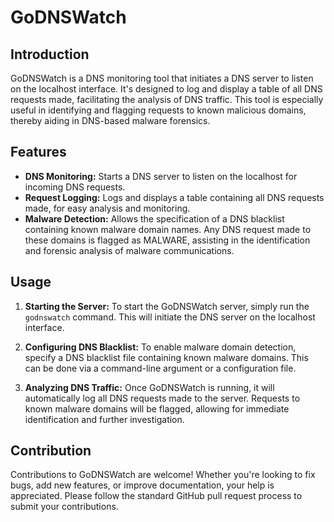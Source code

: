 # GoDNSWatch

## Introduction
GoDNSWatch is a DNS monitoring tool that initiates a DNS server to listen on the localhost interface. It's designed to log and display a table of all DNS requests made, facilitating the analysis of DNS traffic. This tool is especially useful in identifying and flagging requests to known malicious domains, thereby aiding in DNS-based malware forensics.

## Features
- **DNS Monitoring:** Starts a DNS server to listen on the localhost for incoming DNS requests.
- **Request Logging:** Logs and displays a table containing all DNS requests made, for easy analysis and monitoring.
- **Malware Detection:** Allows the specification of a DNS blacklist containing known malware domain names. Any DNS request made to these domains is flagged as MALWARE, assisting in the identification and forensic analysis of malware communications.

## Usage
1. **Starting the Server:**
   To start the GoDNSWatch server, simply run the `godnswatch` command. This will initiate the DNS server on the localhost interface.

2. **Configuring DNS Blacklist:**
   To enable malware domain detection, specify a DNS blacklist file containing known malware domains. This can be done via a command-line argument or a configuration file.

3. **Analyzing DNS Traffic:**
   Once GoDNSWatch is running, it will automatically log all DNS requests made to the server. Requests to known malware domains will be flagged, allowing for immediate identification and further investigation.

## Contribution
Contributions to GoDNSWatch are welcome! Whether you're looking to fix bugs, add new features, or improve documentation, your help is appreciated. Please follow the standard GitHub pull request process to submit your contributions.

